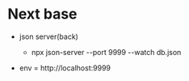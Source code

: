 # Next base

- json server(back)

  - npx json-server --port 9999 --watch db.json

- env = http://localhost:9999
